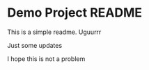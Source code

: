 # Demo Project README
This is a simple readme.
Uguurrr

Just some updates

I hope this is not a problem